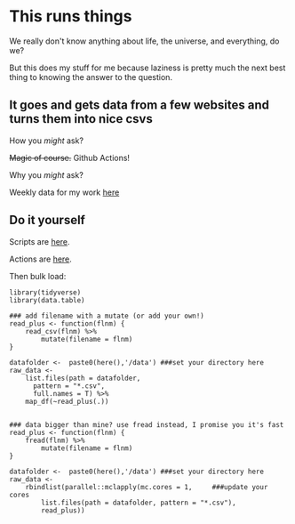 # This runs things

We really don't know anything about life, the universe, and everything, do we?

But this does my stuff for me because laziness is pretty much the next best thing to knowing the answer to the question.

## It goes and gets data from a few websites and turns them into nice csvs

How you _might_ ask? 

~~Magic of course.~~ Github Actions! 

Why you _might_ ask?

Weekly data for my work [here](https://github.com/mrpotatocode/COFFEE_COFFEE_COFFEE)

## Do it yourself

Scripts are [here](https://github.com/mrpotatocode/Automatic_Drip/tree/main/R). 

Actions are [here](https://github.com/mrpotatocode/Automatic_Drip/tree/main/.github/workflows).

Then bulk load:
```
library(tidyverse)
library(data.table)

### add filename with a mutate (or add your own!)
read_plus <- function(flnm) {
    read_csv(flnm) %>% 
        mutate(filename = flnm)
}

datafolder <-  paste0(here(),'/data') ###set your directory here
raw_data <-  
    list.files(path = datafolder,
      pattern = "*.csv",
      full.names = T) %>% 
    map_df(~read_plus(.))
    
   
### data bigger than mine? use fread instead, I promise you it's fast
read_plus <- function(flnm) {
    fread(flnm) %>% 
        mutate(filename = flnm)
}

datafolder <-  paste0(here(),'/data') ###set your directory here
raw_data <- 
    rbindlist(parallel::mclapply(mc.cores = 1,     ###update your cores
        list.files(path = datafolder, pattern = "*.csv"), 
        read_plus))  
```
